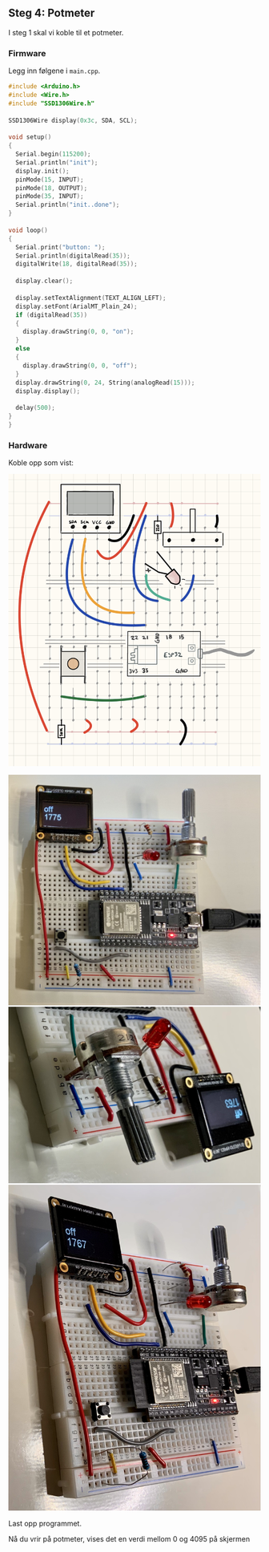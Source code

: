  
## Steg 4: Potmeter

I steg 1 skal vi koble til et potmeter.


### Firmware

Legg inn følgene i ```main.cpp```.

```cpp
#include <Arduino.h>
#include <Wire.h>
#include "SSD1306Wire.h"

SSD1306Wire display(0x3c, SDA, SCL);

void setup()
{
  Serial.begin(115200);
  Serial.println("init");
  display.init();
  pinMode(15, INPUT);
  pinMode(18, OUTPUT);
  pinMode(35, INPUT);
  Serial.println("init..done");
}

void loop()
{
  Serial.print("button: ");
  Serial.println(digitalRead(35));
  digitalWrite(18, digitalRead(35));

  display.clear();

  display.setTextAlignment(TEXT_ALIGN_LEFT);
  display.setFont(ArialMT_Plain_24);
  if (digitalRead(35))
  {
    display.drawString(0, 0, "on");
  }
  else
  {
    display.drawString(0, 0, "off");
  }
  display.drawString(0, 24, String(analogRead(15)));
  display.display();

  delay(500);
}
}
```



### Hardware

Koble opp som vist:

![](./step4_bb.jpeg)

![](./step4_cam_3.jpg)
![](./step4_cam_1.jpg)
![](./step4_cam_2.jpg)

Last opp programmet.

Nå du vrir på potmeter, vises det en verdi mellom 0 og 4095 på skjermen
